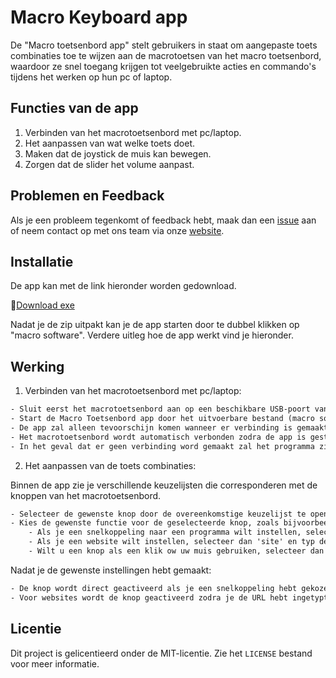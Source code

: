 
# Macro Keyboard app

De "Macro toetsenbord app" stelt gebruikers in staat om aangepaste toets combinaties toe te wijzen aan de macrotoetsen van het macro toetsenbord, waardoor ze snel toegang krijgen tot veelgebruikte acties en commando's tijdens het werken op hun pc of laptop.


## Functies van de app
1. Verbinden van het macrotoetsenbord met pc/laptop.
2. Het aanpassen van wat welke toets doet.
3. Maken dat de joystick de muis kan bewegen.
4. Zorgen dat de slider het volume aanpast.
## Problemen en Feedback

Als je een probleem tegenkomt of feedback hebt, maak dan een [issue](https://github.com/VIVES-ELICT-PROJECTS-23-24/P3Macrotoetsenbord/issues) aan of neem contact op met ons team via onze [website](https://macro-toetsenbord-b7e70.web.app/).
## Installatie

De app kan met de link hieronder worden gedownload.

🔗[Download exe](https://github.com/VIVES-ELICT-PROJECTS-23-24/P3Macrotoetsenbord/raw/master/Macro%20Keyboard%20software.zip)

Nadat je de zip uitpakt kan je de app starten door te dubbel klikken op "macro software".
Verdere uitleg hoe de app werkt vind je hieronder.
## Werking

1. Verbinden van het macrotoetsenbord met pc/laptop:
```1
- Sluit eerst het macrotoetsenbord aan op een beschikbare USB-poort van je pc of laptop.
- Start de Macro Toetsenbord app door het uitvoerbare bestand (macro software) te openen.
- De app zal alleen tevoorschijn komen wanneer er verbinding is gemaakt. 
- Het macrotoetsenbord wordt automatisch verbonden zodra de app is gestart.
- In het geval dat er geen verbinding word gemaakt zal het programma zichzelf sluiten na tien seconden.
```
2. Het aanpassen van de toets combinaties:

Binnen de app zie je verschillende keuzelijsten die corresponderen met de knoppen van het macrotoetsenbord.
```2
- Selecteer de gewenste knop door de overeenkomstige keuzelijst te openen.
- Kies de gewenste functie voor de geselecteerde knop, zoals bijvoorbeeld 'word' of 'site'.
    - Als je een snelkoppeling naar een programma wilt instellen, selecteer dan het juiste programma.
    - Als je een website wilt instellen, selecteer dan 'site' en typ de URL van de gewenste website in het tekstveld.
    - Wilt u een knop als een klik ow uw muis gebruiken, selecteer dan "links klik" of "rechts klik".
```
Nadat je de gewenste instellingen hebt gemaakt:

```3
- De knop wordt direct geactiveerd als je een snelkoppeling hebt gekozen.
- Voor websites wordt de knop geactiveerd zodra je de URL hebt ingetypt. Je kunt nu de knop gebruiken om direct naar die website te navigeren.
```

## Licentie

Dit project is gelicentieerd onder de MIT-licentie. Zie het `LICENSE` bestand voor meer informatie.

